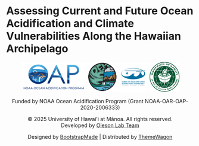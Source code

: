 # Assessing Current and Future Ocean Acidification and Climate Vulnerabilities Along the Hawaiian Archipelago

<p align="center">
  <img src="assets/img/logos/oap_logo.png" alt="NOAA OAP logo" height="80" />
  <img src="assets/img/logos/nrem_logo.png" alt="NREM logo"  height="80" />
  <img src="assets/img/logos/soest_logo.png" alt="SOEST logo" height="80" />
  <img src="assets/img/logos/uh_logo.png"   alt="UH logo"   height="80" />
</p>

<center>
Funded by NOAA Ocean Acidification Program (Grant NOAA-OAR-OAP-2020-2006333)

© 2025 University of Hawaiʻi at Mānoa. All rights reserved.  
Developed by [Oleson Lab Team](https://www.olesonlab.org/)

Designed by <a href="https://bootstrapmade.com/" target="_blank">BootstrapMade</a> |
Distributed by <a href="https://themewagon.com" target="_blank">ThemeWagon</a>
</center>
